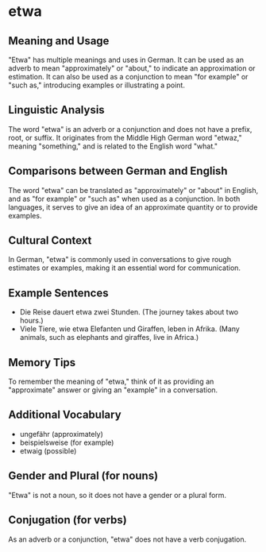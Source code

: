# etwa
## Meaning and Usage
"Etwa" has multiple meanings and uses in German. It can be used as an adverb to mean "approximately" or "about," to indicate an approximation or estimation. It can also be used as a conjunction to mean "for example" or "such as," introducing examples or illustrating a point.

## Linguistic Analysis
The word "etwa" is an adverb or a conjunction and does not have a prefix, root, or suffix. It originates from the Middle High German word "etwaz," meaning "something," and is related to the English word "what."

## Comparisons between German and English
The word "etwa" can be translated as "approximately" or "about" in English, and as "for example" or "such as" when used as a conjunction. In both languages, it serves to give an idea of an approximate quantity or to provide examples.

## Cultural Context
In German, "etwa" is commonly used in conversations to give rough estimates or examples, making it an essential word for communication.

## Example Sentences
- Die Reise dauert etwa zwei Stunden. (The journey takes about two hours.)
- Viele Tiere, wie etwa Elefanten und Giraffen, leben in Afrika. (Many animals, such as elephants and giraffes, live in Africa.)

## Memory Tips
To remember the meaning of "etwa," think of it as providing an "approximate" answer or giving an "example" in a conversation.

## Additional Vocabulary
- ungefähr (approximately)
- beispielsweise (for example)
- etwaig (possible)

## Gender and Plural (for nouns)
"Etwa" is not a noun, so it does not have a gender or a plural form.

## Conjugation (for verbs)
As an adverb or a conjunction, "etwa" does not have a verb conjugation.